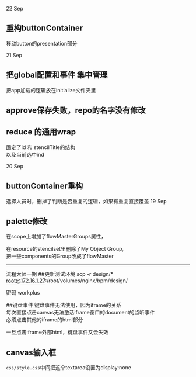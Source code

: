 22 Sep
## 重构buttonContainer
移动button的presentation部分


21 Sep
## 把global配置和事件 集中管理
把app加载的逻辑放在initialize文件夹里

## approve保存失败，repo的名字没有修改


## reduce 的通用wrap
固定了id 和 stencilTitle的结构  
以及当前选中ind


20 Sep
## buttonContainer重构
选择人员时，删掉了判断是否重复的逻辑，如果有重复直接覆盖
19 Sep 
## palette修改
在scope上增加了flowMasterGroups属性，

在resource的stencilset里删除了My Object Group,  
把一些components的Group改成了flowMaster

---
流程大师一期 
##更新测试环境
scp -r design/* root@172.16.1.27:/root/volumes/nginx/bpm/design/

密码 workplus

##键盘事件
键盘事件无法使用，因为iframe的关系  
每次直接点击canvas无法激活iframe窗口的document的监听事件  
必须点击其他的iframe的html部分  

一旦点击iframe外部html，键盘事件又会失效

## canvas输入框
`css/style.css`中间把这个textarea设置为display:none